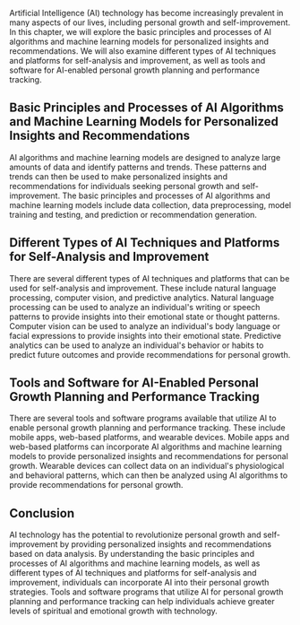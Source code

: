 
Artificial Intelligence (AI) technology has become increasingly prevalent in many aspects of our lives, including personal growth and self-improvement. In this chapter, we will explore the basic principles and processes of AI algorithms and machine learning models for personalized insights and recommendations. We will also examine different types of AI techniques and platforms for self-analysis and improvement, as well as tools and software for AI-enabled personal growth planning and performance tracking.

Basic Principles and Processes of AI Algorithms and Machine Learning Models for Personalized Insights and Recommendations
-------------------------------------------------------------------------------------------------------------------------

AI algorithms and machine learning models are designed to analyze large amounts of data and identify patterns and trends. These patterns and trends can then be used to make personalized insights and recommendations for individuals seeking personal growth and self-improvement. The basic principles and processes of AI algorithms and machine learning models include data collection, data preprocessing, model training and testing, and prediction or recommendation generation.

Different Types of AI Techniques and Platforms for Self-Analysis and Improvement
--------------------------------------------------------------------------------

There are several different types of AI techniques and platforms that can be used for self-analysis and improvement. These include natural language processing, computer vision, and predictive analytics. Natural language processing can be used to analyze an individual's writing or speech patterns to provide insights into their emotional state or thought patterns. Computer vision can be used to analyze an individual's body language or facial expressions to provide insights into their emotional state. Predictive analytics can be used to analyze an individual's behavior or habits to predict future outcomes and provide recommendations for personal growth.

Tools and Software for AI-Enabled Personal Growth Planning and Performance Tracking
-----------------------------------------------------------------------------------

There are several tools and software programs available that utilize AI to enable personal growth planning and performance tracking. These include mobile apps, web-based platforms, and wearable devices. Mobile apps and web-based platforms can incorporate AI algorithms and machine learning models to provide personalized insights and recommendations for personal growth. Wearable devices can collect data on an individual's physiological and behavioral patterns, which can then be analyzed using AI algorithms to provide recommendations for personal growth.

Conclusion
----------

AI technology has the potential to revolutionize personal growth and self-improvement by providing personalized insights and recommendations based on data analysis. By understanding the basic principles and processes of AI algorithms and machine learning models, as well as different types of AI techniques and platforms for self-analysis and improvement, individuals can incorporate AI into their personal growth strategies. Tools and software programs that utilize AI for personal growth planning and performance tracking can help individuals achieve greater levels of spiritual and emotional growth with technology.

